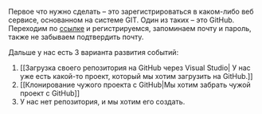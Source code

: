 Первое что нужно сделать – это зарегистрироваться в каком-либо веб сервисе, основанном на системе GIT. Один из таких – это GitHub. Переходим по [ссылке](https://github.com/) и регистрируемся, запоминаем почту и пароль, также не забываем подтвердить почту.

Дальше у нас есть 3 варианта развития событий:
1) [[Загрузка своего репозитория на GitHub через Visual Studio| У нас уже есть какой-то проект, который мы хотим загрузить на GitHub.]]
2) [[Клонирование чужого проекта с GitHub|Мы хотим забрать чужой проект с GitHub]]
3) У нас нет репозитория, и мы хотим его создать.